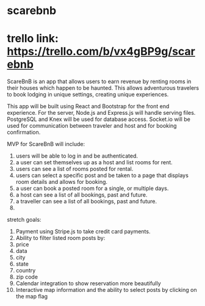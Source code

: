 # scarebnb

# trello link: https://trello.com/b/vx4gBP9g/scarebnb

ScareBnB is an app that allows users to earn revenue by renting rooms in their houses which happen to be haunted. This allows adventurous travelers to book lodging in unique settings, creating unique experiences.

This app will be built using React and Bootstrap for the front end experience. For the server, Node.js and Express.js will handle serving files. PostgreSQL and Knex will be used for database access. Socket.io will be used for communication between traveler and host and for booking confirmation.

MVP for ScareBnB will include:

1. users will be able to log in and be authenticated.
2. a user can set themselves up as a host and list rooms for rent.
3. users can see a list of rooms posted for rental.
4. users can select a specific post and be taken to a page that displays room   details and allows for booking.
5. a user can book a posted room for a single, or multiple days.
6. a host can see a list of all bookings, past and future.
7. a traveller can see a list of all bookings, past and future.
8.

stretch goals:
1. Payment using Stripe.js to take credit card payments.
2. Ability to filter listed room posts by:
  1. price
  2. data
  3. city
  4. state
  5. country
  6. zip code
3. Calendar integration to show reservation more beautifully
4. Interactive map information and the ability to select posts by clicking on the map flag
